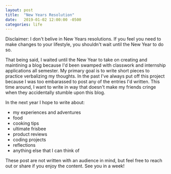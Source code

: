 ```yaml
---
layout: post
title:  "New Years Resolution"
date:   2019-01-02 12:00:00 -0500
categories: life
---
```


Disclaimer: I don't belive in New Years resolutions. If you feel you need to make changes to your lifestyle, you shouldn't wait until the New Year to do so.

That being said, I waited until the New Year to take on creating and maintining a blog because I'd been swamped with classwork and internship applications all semester. My primary goal is to write short pieces to practice verbalizing my thoughts. In the past I've always put off this project because I was too embarassed to post any of the entries I'd written. This time around, I want to write in way that doesn't make my friends cringe when they accidentally stumble upon this blog.

In the next year I hope to write about:
- my experiences and adventures
- food
- cooking tips
- ultimate frisbee
- product reviews
- coding projects
- reflections
- anything else that I can think of

These post are not written with an audience in mind, but feel free to reach out or share if you enjoy the content. See you in a week!